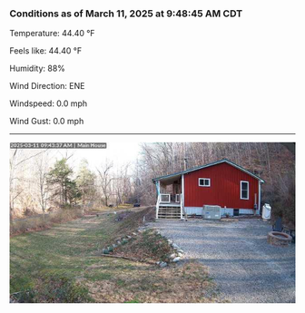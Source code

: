 ### Conditions as of March 11, 2025 at 9:48:45 AM CDT 

Temperature: 44.40 &deg;F

Feels like: 44.40 &deg;F

Humidity: 88%

Wind Direction: ENE

Windspeed: 0.0 mph

Wind Gust: 0.0 mph

---

<img src="./images/latest.jpeg"/>

